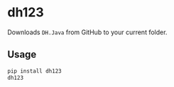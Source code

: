 # dh123

Downloads `DH.Java` from GitHub to your current folder.

## Usage

```bash
pip install dh123
dh123
```
